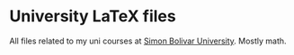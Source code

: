 # University LaTeX files

All files related to my uni courses at [Simon Bolivar University](https://en.wikipedia.org/wiki/Sim%C3%B3n_Bol%C3%ADvar_University_%28Venezuela%29). Mostly math.
